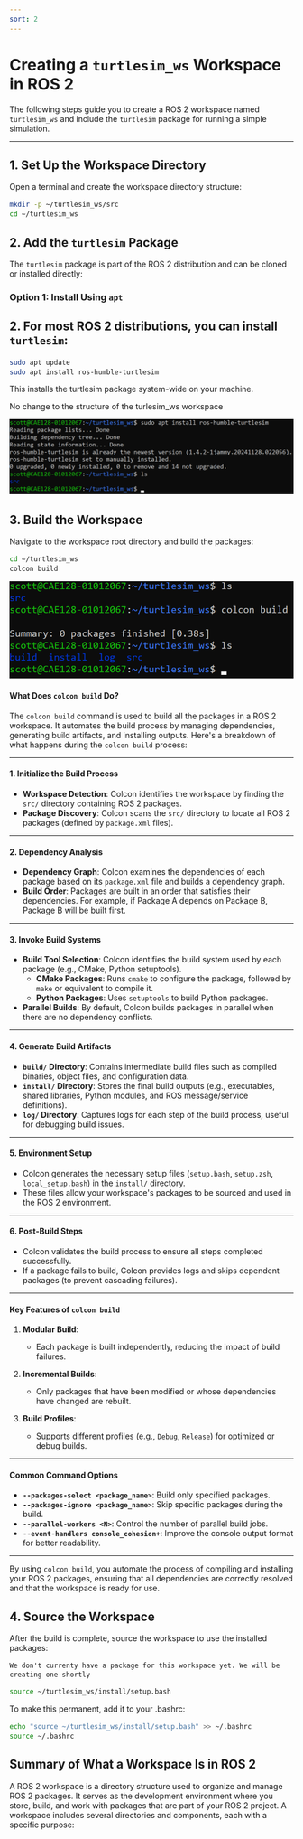 ```yaml
---
sort: 2
---
```


# Creating a `turtlesim_ws` Workspace in ROS 2

The following steps guide you to create a ROS 2 workspace named `turtlesim_ws` and include the `turtlesim` package for running a simple simulation.

---

## 1. Set Up the Workspace Directory

Open a terminal and create the workspace directory structure:

```bash
mkdir -p ~/turtlesim_ws/src
cd ~/turtlesim_ws
```
## 2. Add the `turtlesim` Package

The `turtlesim` package is part of the ROS 2 distribution and can be cloned or installed directly:

### Option 1: Install Using `apt`

## 2. For most ROS 2 distributions, you can install `turtlesim`:

```bash
sudo apt update
sudo apt install ros-humble-turtlesim
```
This installs the turtlesim package system-wide on your machine.

No change to the structure of the turlesim_ws workspace

![turletlesim_ws](media/turtlesim%20installation.png)


## 3. Build the Workspace

Navigate to the workspace root directory and build the packages:

```bash
cd ~/turtlesim_ws
colcon build
```

![colcon build](media/colcon_build.png)

#### What Does `colcon build` Do?

The `colcon build` command is used to build all the packages in a ROS 2 workspace. It automates the build process by managing dependencies, generating build artifacts, and installing outputs. Here's a breakdown of what happens during the `colcon build` process:

---

#### 1. Initialize the Build Process
- **Workspace Detection**: Colcon identifies the workspace by finding the `src/` directory containing ROS 2 packages.
- **Package Discovery**: Colcon scans the `src/` directory to locate all ROS 2 packages (defined by `package.xml` files).

---

#### 2. Dependency Analysis
- **Dependency Graph**: Colcon examines the dependencies of each package based on its `package.xml` file and builds a dependency graph.
- **Build Order**: Packages are built in an order that satisfies their dependencies. For example, if Package A depends on Package B, Package B will be built first.

---

#### 3. Invoke Build Systems
- **Build Tool Selection**: Colcon identifies the build system used by each package (e.g., CMake, Python setuptools).
  - **CMake Packages**: Runs `cmake` to configure the package, followed by `make` or equivalent to compile it.
  - **Python Packages**: Uses `setuptools` to build Python packages.
- **Parallel Builds**: By default, Colcon builds packages in parallel when there are no dependency conflicts.

---

#### 4. Generate Build Artifacts
- **`build/` Directory**: Contains intermediate build files such as compiled binaries, object files, and configuration data.
- **`install/` Directory**: Stores the final build outputs (e.g., executables, shared libraries, Python modules, and ROS message/service definitions).
- **`log/` Directory**: Captures logs for each step of the build process, useful for debugging build issues.

---

#### 5. Environment Setup
- Colcon generates the necessary setup files (`setup.bash`, `setup.zsh`, `local_setup.bash`) in the `install/` directory.
- These files allow your workspace's packages to be sourced and used in the ROS 2 environment.

---

#### 6. Post-Build Steps
- Colcon validates the build process to ensure all steps completed successfully.
- If a package fails to build, Colcon provides logs and skips dependent packages (to prevent cascading failures).

---

#### Key Features of `colcon build`
1. **Modular Build**:
   - Each package is built independently, reducing the impact of build failures.
   
2. **Incremental Builds**:
   - Only packages that have been modified or whose dependencies have changed are rebuilt.

3. **Build Profiles**:
   - Supports different profiles (e.g., `Debug`, `Release`) for optimized or debug builds.

---

#### Common Command Options
- **`--packages-select <package_name>`**: Build only specified packages.
- **`--packages-ignore <package_name>`**: Skip specific packages during the build.
- **`--parallel-workers <N>`**: Control the number of parallel build jobs.
- **`--event-handlers console_cohesion+`**: Improve the console output format for better readability.

---

By using `colcon build`, you automate the process of compiling and installing your ROS 2 packages, ensuring that all dependencies are correctly resolved and that the workspace is ready for use.

## 4. Source the Workspace
After the build is complete, source the workspace to use the installed packages:

```note
We don't currenty have a package for this workspace yet. We will be creating one shortly

```

```bash
source ~/turtlesim_ws/install/setup.bash
```

To make this permanent, add it to your .bashrc:

```bash
echo "source ~/turtlesim_ws/install/setup.bash" >> ~/.bashrc
source ~/.bashrc
```


## Summary of What a Workspace Is in ROS 2
A ROS 2 workspace is a directory structure used to organize and manage ROS 2 packages. It serves as the development environment where you store, build, and work with packages that are part of your ROS 2 project. A workspace includes several directories and components, each with a specific purpose: